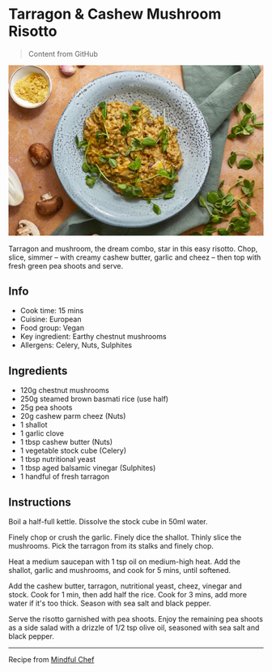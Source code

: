 # Tarragon & Cashew Mushroom Risotto

> Content from GitHub

![Tarragon & Cashew Mushroom Risotto](images/mushroom-risotto.jpg)

Tarragon and mushroom, the dream combo, star in this easy risotto. Chop, slice, simmer – with creamy cashew butter, garlic and cheez – then top with fresh green pea shoots and serve.

## Info

- Cook time: 15 mins
- Cuisine: European
- Food group: Vegan
- Key ingredient: Earthy chestnut mushrooms
- Allergens: Celery, Nuts, Sulphites

## Ingredients

- 120g chestnut mushrooms
- 250g steamed brown basmati rice (use half)
- 25g pea shoots
- 20g cashew parm cheez (Nuts)
- 1 shallot
- 1 garlic clove
- 1 tbsp cashew butter (Nuts)
- 1 vegetable stock cube (Celery)
- 1 tbsp nutritional yeast
- 1 tbsp aged balsamic vinegar (Sulphites)
- 1 handful of fresh tarragon

## Instructions

Boil a half-full kettle. Dissolve the stock cube in 50ml water. 

Finely chop or crush the garlic. Finely dice the shallot. Thinly slice the mushrooms. Pick the tarragon from its stalks and finely chop.

Heat a medium saucepan with 1 tsp oil on medium-high heat. Add the shallot, garlic and mushrooms, and cook for 5 mins, until softened.

Add the cashew butter, tarragon, nutritional yeast, cheez, vinegar and stock. Cook for 1 min, then add half the rice. Cook for 3 mins, add more water if it's too thick. Season with sea salt and black pepper.

Serve the risotto garnished with pea shoots. Enjoy the remaining pea shoots as a side salad with a drizzle of 1/2 tsp olive oil, seasoned with sea salt and black pepper.

---

Recipe from [Mindful Chef](https://www.mindfulchef.com/healthy-recipes/truffled-tarragon-mushroom-risotto-with-pea-shoots)

